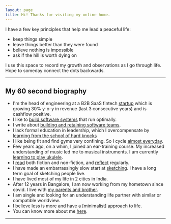 ```yaml
---
layout: page
title: Hi! Thanks for visiting my online home.
---
```



I have a few key principles that help me lead a peaceful life:
-  keep things simple 
-  leave things better than they were found
-  believe nothing is impossible
-  ask if the hill is worth dying on

I use this space to record my growth and observations as I go through life. Hope to someday connect the dots backwards. 

---

## My 60 second biography

-   I'm the head of engineering at a B2B SaaS fintech [startup]() which is growing 30% y-o-y in revenue (last 3 consecutive years) and is cashflow positive. 
-   I like to [build software systems]() that run optimally. 
-   I write about [building and retaining software teams]().
-   I lack formal education in leadership, which I overcompensate by [learning from the school of hard knocks]()
-   I like being fit and find gyms very confining. So I cycle [almost everyday](). 
-   Few years ago, on a whim, I joined an ear-training course. My increased understanding of music led me to musical instruments. I am currently [learning to play ukulele](). 
-   I [read]() both fiction and non-fiction, and [reflect]() regularly. 
-   I have made an embarrassingly slow start at [sketching](). I have a long term goal of sketching people live.
-   I have lived most of my life in 2 cities in India. 
-   After 12 years in Bangalore, I am now working from my hometown since covid. I live with [my parents and brother](). 
-   I am single and looking for an understanding life partner with similar or compatible worldview. 
-   I believe less is more and have a [minimalist] approach to life. 
-  You can know more about me [here]().


---


